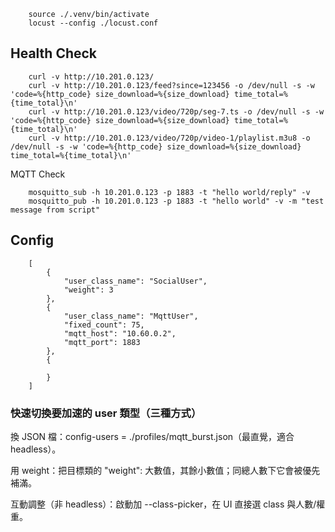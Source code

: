 ``` 
    source ./.venv/bin/activate
    locust --config ./locust.conf 
```

## Health Check
```
    curl -v http://10.201.0.123/
    curl -v http://10.201.0.123/feed?since=123456 -o /dev/null -s -w 'code=%{http_code} size_download=%{size_download} time_total=%{time_total}\n'
    curl -v http://10.201.0.123/video/720p/seg-7.ts -o /dev/null -s -w 'code=%{http_code} size_download=%{size_download} time_total=%{time_total}\n'
    curl -v http://10.201.0.123/video/720p/video-1/playlist.m3u8 -o /dev/null -s -w 'code=%{http_code} size_download=%{size_download} time_total=%{time_total}\n'

```

MQTT Check
```
    mosquitto_sub -h 10.201.0.123 -p 1883 -t "hello world/reply" -v 
    mosquitto_pub -h 10.201.0.123 -p 1883 -t "hello world" -v -m "test message from script"
```

## Config
``` 
    [
        {
            "user_class_name": "SocialUser", 
            "weight": 3
        },
        {
            "user_class_name": "MqttUser", 
            "fixed_count": 75, 
            "mqtt_host": "10.60.0.2", 
            "mqtt_port": 1883
        },
        {

        }
    ]
```

### 快速切換要加速的 user 類型（三種方式）

換 JSON 檔：config-users = ./profiles/mqtt_burst.json（最直覺，適合 headless）。

用 weight：把目標類的 "weight": 大數值，其餘小數值；同總人數下它會被優先補滿。

互動調整（非 headless）：啟動加 --class-picker，在 UI 直接選 class 與人數/權重。